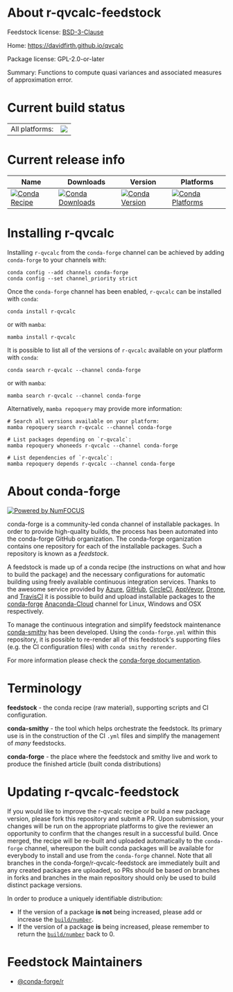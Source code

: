 About r-qvcalc-feedstock
========================

Feedstock license: [BSD-3-Clause](https://github.com/conda-forge/r-qvcalc-feedstock/blob/main/LICENSE.txt)

Home: https://davidfirth.github.io/qvcalc

Package license: GPL-2.0-or-later

Summary: Functions to compute quasi variances and associated measures of approximation error.

Current build status
====================


<table><tr><td>All platforms:</td>
    <td>
      <a href="https://dev.azure.com/conda-forge/feedstock-builds/_build/latest?definitionId=1491&branchName=main">
        <img src="https://dev.azure.com/conda-forge/feedstock-builds/_apis/build/status/r-qvcalc-feedstock?branchName=main">
      </a>
    </td>
  </tr>
</table>

Current release info
====================

| Name | Downloads | Version | Platforms |
| --- | --- | --- | --- |
| [![Conda Recipe](https://img.shields.io/badge/recipe-r--qvcalc-green.svg)](https://anaconda.org/conda-forge/r-qvcalc) | [![Conda Downloads](https://img.shields.io/conda/dn/conda-forge/r-qvcalc.svg)](https://anaconda.org/conda-forge/r-qvcalc) | [![Conda Version](https://img.shields.io/conda/vn/conda-forge/r-qvcalc.svg)](https://anaconda.org/conda-forge/r-qvcalc) | [![Conda Platforms](https://img.shields.io/conda/pn/conda-forge/r-qvcalc.svg)](https://anaconda.org/conda-forge/r-qvcalc) |

Installing r-qvcalc
===================

Installing `r-qvcalc` from the `conda-forge` channel can be achieved by adding `conda-forge` to your channels with:

```
conda config --add channels conda-forge
conda config --set channel_priority strict
```

Once the `conda-forge` channel has been enabled, `r-qvcalc` can be installed with `conda`:

```
conda install r-qvcalc
```

or with `mamba`:

```
mamba install r-qvcalc
```

It is possible to list all of the versions of `r-qvcalc` available on your platform with `conda`:

```
conda search r-qvcalc --channel conda-forge
```

or with `mamba`:

```
mamba search r-qvcalc --channel conda-forge
```

Alternatively, `mamba repoquery` may provide more information:

```
# Search all versions available on your platform:
mamba repoquery search r-qvcalc --channel conda-forge

# List packages depending on `r-qvcalc`:
mamba repoquery whoneeds r-qvcalc --channel conda-forge

# List dependencies of `r-qvcalc`:
mamba repoquery depends r-qvcalc --channel conda-forge
```


About conda-forge
=================

[![Powered by
NumFOCUS](https://img.shields.io/badge/powered%20by-NumFOCUS-orange.svg?style=flat&colorA=E1523D&colorB=007D8A)](https://numfocus.org)

conda-forge is a community-led conda channel of installable packages.
In order to provide high-quality builds, the process has been automated into the
conda-forge GitHub organization. The conda-forge organization contains one repository
for each of the installable packages. Such a repository is known as a *feedstock*.

A feedstock is made up of a conda recipe (the instructions on what and how to build
the package) and the necessary configurations for automatic building using freely
available continuous integration services. Thanks to the awesome service provided by
[Azure](https://azure.microsoft.com/en-us/services/devops/), [GitHub](https://github.com/),
[CircleCI](https://circleci.com/), [AppVeyor](https://www.appveyor.com/),
[Drone](https://cloud.drone.io/welcome), and [TravisCI](https://travis-ci.com/)
it is possible to build and upload installable packages to the
[conda-forge](https://anaconda.org/conda-forge) [Anaconda-Cloud](https://anaconda.org/)
channel for Linux, Windows and OSX respectively.

To manage the continuous integration and simplify feedstock maintenance
[conda-smithy](https://github.com/conda-forge/conda-smithy) has been developed.
Using the ``conda-forge.yml`` within this repository, it is possible to re-render all of
this feedstock's supporting files (e.g. the CI configuration files) with ``conda smithy rerender``.

For more information please check the [conda-forge documentation](https://conda-forge.org/docs/).

Terminology
===========

**feedstock** - the conda recipe (raw material), supporting scripts and CI configuration.

**conda-smithy** - the tool which helps orchestrate the feedstock.
                   Its primary use is in the construction of the CI ``.yml`` files
                   and simplify the management of *many* feedstocks.

**conda-forge** - the place where the feedstock and smithy live and work to
                  produce the finished article (built conda distributions)


Updating r-qvcalc-feedstock
===========================

If you would like to improve the r-qvcalc recipe or build a new
package version, please fork this repository and submit a PR. Upon submission,
your changes will be run on the appropriate platforms to give the reviewer an
opportunity to confirm that the changes result in a successful build. Once
merged, the recipe will be re-built and uploaded automatically to the
`conda-forge` channel, whereupon the built conda packages will be available for
everybody to install and use from the `conda-forge` channel.
Note that all branches in the conda-forge/r-qvcalc-feedstock are
immediately built and any created packages are uploaded, so PRs should be based
on branches in forks and branches in the main repository should only be used to
build distinct package versions.

In order to produce a uniquely identifiable distribution:
 * If the version of a package **is not** being increased, please add or increase
   the [``build/number``](https://docs.conda.io/projects/conda-build/en/latest/resources/define-metadata.html#build-number-and-string).
 * If the version of a package **is** being increased, please remember to return
   the [``build/number``](https://docs.conda.io/projects/conda-build/en/latest/resources/define-metadata.html#build-number-and-string)
   back to 0.

Feedstock Maintainers
=====================

* [@conda-forge/r](https://github.com/conda-forge/r/)

